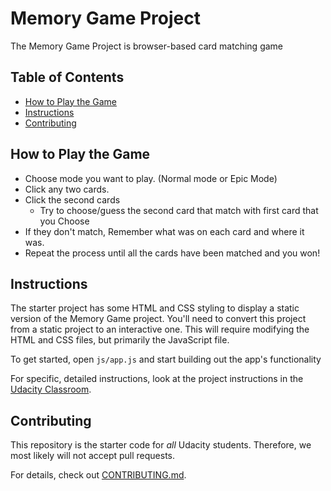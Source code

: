 # Memory Game Project

The Memory Game Project is browser-based card matching game

## Table of Contents

* [How to Play the Game](#howtoplay)
* [Instructions](#instructions)
* [Contributing](#contributing)

## <a name="howtoplay"></a>How to Play the Game
  * Choose mode you want to play. (Normal mode or Epic Mode)
  * Click any two cards.
  * Click the second cards
    * Try to choose/guess the second card that match with first card that you Choose
  * If they don't match, Remember what was on each card and where it was.
  * Repeat the process until all the cards have been matched and you won!

## Instructions

The starter project has some HTML and CSS styling to display a static version of the Memory Game project. You'll need to convert this project from a static project to an interactive one. This will require modifying the HTML and CSS files, but primarily the JavaScript file.

To get started, open `js/app.js` and start building out the app's functionality

For specific, detailed instructions, look at the project instructions in the [Udacity Classroom](https://classroom.udacity.com/me).

## Contributing

This repository is the starter code for _all_ Udacity students. Therefore, we most likely will not accept pull requests.

For details, check out [CONTRIBUTING.md](CONTRIBUTING.md).
